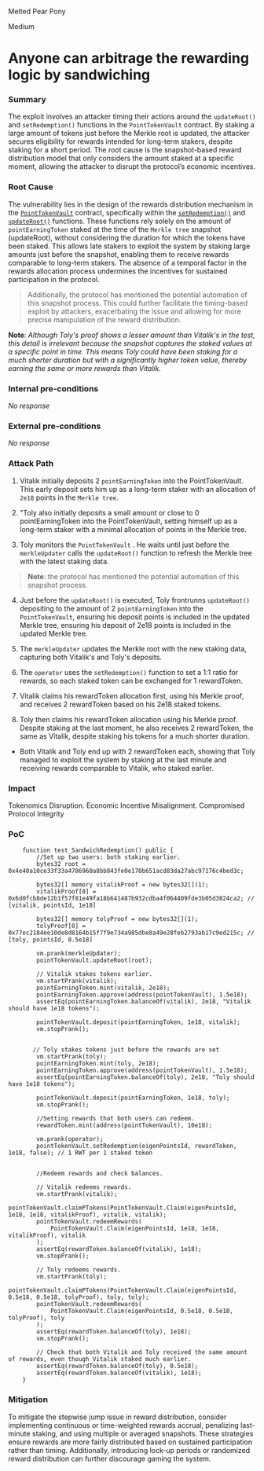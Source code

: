 Melted Pear Pony

Medium

# Anyone can arbitrage the rewarding logic by sandwiching

### Summary

The exploit involves an attacker timing their actions around the `updateRoot()` and `setRedemption()` functions in the `PointTokenVault` contract. By staking a large amount of tokens just before the Merkle root is updated, the attacker secures eligibility for rewards intended for long-term stakers, despite staking for a short period. The root cause is the snapshot-based reward distribution model that only considers the amount staked at a specific moment, allowing the attacker to disrupt the protocol’s economic incentives.

### Root Cause

The vulnerability lies in the design of the rewards distribution mechanism in the [`PointTokenVault`](https://github.com/sherlock-audit/2024-07-sense-points-marketplace/blob/main/point-tokenization-vault/contracts/PointTokenVault.sol) contract, specifically within the [`setRedemption()`](https://github.com/sherlock-audit/2024-07-sense-points-marketplace/blob/076bf833f4dc1418e93c8172e4a4110344f1c812/point-tokenization-vault/contracts/PointTokenVault.sol#L313-L319) and [`updateRoot()`](https://github.com/sherlock-audit/2024-07-sense-points-marketplace/blob/076bf833f4dc1418e93c8172e4a4110344f1c812/point-tokenization-vault/contracts/PointTokenVault.sol#L300-L304) functions. These functions rely solely on the amount of `pointEarningToken` staked at the time of the `Merkle tree` snapshot (updateRoot), without considering the duration for which the tokens have been staked. This allows late stakers to exploit the system by staking large amounts just before the snapshot, enabling them to receive rewards comparable to long-term stakers. The absence of a temporal factor in the rewards allocation process undermines the incentives for sustained participation in the protocol.

> Additionally, the protocol has mentioned the potential automation of this snapshot process. This could further facilitate the timing-based exploit by attackers, exacerbating the issue and allowing for more precise manipulation of the reward distribution.

**Note**: _Although Toly's proof shows a lesser amount than Vitalik's in the test, this detail is irrelevant because the snapshot captures the staked values at a specific point in time. This means Toly could have been staking for a much shorter duration but with a significantly higher token value, thereby earning the same or more rewards than Vitalik._ 



### Internal pre-conditions

_No response_

### External pre-conditions

_No response_

### Attack Path

1. Vitalik initially deposits 2 `pointEarningToken` into the PointTokenVault. This early deposit sets him up as a long-term staker with an allocation of `2e18` points in the `Merkle tree`.

2. "Toly also initially deposits a small amount or close to 0 pointEarningToken into the PointTokenVault, setting himself up as a long-term staker with a minimal allocation of points in the Merkle tree.

3. Toly monitors the `PointTokenVault` . He waits until just before the `merkleUpdater` calls the `updateRoot()` function to refresh the Merkle tree with the latest staking data.

> **Note**: the protocol has mentioned the potential automation of this snapshot process.

4. Just before the `updateRoot()` is executed, Toly frontrunns `updateRoot()` depositing to the amount of 2 `pointEarningToken` into the `PointTokenVault`, ensuring his deposit points is included in the updated Merkle tree, ensuring his deposit of 2e18 points is included in the updated Merkle tree.

5. The `merkleUpdater` updates the Merkle root with the new staking data, capturing both Vitalik's and Toly's deposits.

6. The `operator` uses the `setRedemption()` function to set a 1:1 ratio for rewards, so each staked token can be exchanged for 1 rewardToken.

7. Vitalik claims his rewardToken allocation first, using his Merkle proof, and receives 2 rewardToken based on his 2e18 staked tokens.

8. Toly then claims his rewardToken allocation using his Merkle proof. Despite staking at the last moment, he also receives 2 rewardToken, the same as Vitalik, despite staking his tokens for a much shorter duration.

- Both Vitalik and Toly end up with 2 rewardToken each, showing that Toly managed to exploit the system by staking at the last minute and receiving rewards comparable to Vitalik, who staked earlier.

### Impact

Tokenomics Disruption. Economic Incentive Misalignment. Compromised Protocol Integrity

### PoC

```solidity
    function test_SandwichRedemption() public {
        //Set up two users: both staking earlier.
        bytes32 root = 0x4e40a10ce33f33a4786960a8bb843fe0e170b651acd83da27abc97176c4bed3c;

        bytes32[] memory vitalikProof = new bytes32[](1);
        vitalikProof[0] = 0x6d0fcb8de12b1f57f81e49fa18b641487b932cdba4f064409fde3b05d3824ca2; // [vitalik, pointsId, 1e18]

        bytes32[] memory tolyProof = new bytes32[](1);
        tolyProof[0] = 0x77ec2184ee10de8d8164b15f7f9e734a985dbe8a49e28feb2793ab17c9ed215c; // [toly, pointsId, 0.5e18]

        vm.prank(merkleUpdater);
        pointTokenVault.updateRoot(root);

        // Vitalik stakes tokens earlier.
        vm.startPrank(vitalik);
        pointEarningToken.mint(vitalik, 2e18);
        pointEarningToken.approve(address(pointTokenVault), 1.5e18);
        assertEq(pointEarningToken.balanceOf(vitalik), 2e18, "Vitalik should have 1e18 tokens");

        pointTokenVault.deposit(pointEarningToken, 1e18, vitalik);
        vm.stopPrank();

        
       // Toly stakes tokens just before the rewards are set
        vm.startPrank(toly);
        pointEarningToken.mint(toly, 2e18);
        pointEarningToken.approve(address(pointTokenVault), 1.5e18);
        assertEq(pointEarningToken.balanceOf(toly), 2e18, "Toly should have 1e18 tokens");

        pointTokenVault.deposit(pointEarningToken, 1e18, toly);
        vm.stopPrank();

        //Setting rewards that both users can redeem.
        rewardToken.mint(address(pointTokenVault), 10e18);

        vm.prank(operator);
        pointTokenVault.setRedemption(eigenPointsId, rewardToken, 1e18, false); // 1 RWT per 1 staked token
        

        //Redeem rewards and check balances.

        // Vitalik redeems rewards.
        vm.startPrank(vitalik);
        pointTokenVault.claimPTokens(PointTokenVault.Claim(eigenPointsId, 1e18, 1e18, vitalikProof), vitalik, vitalik);
        pointTokenVault.redeemRewards(
            PointTokenVault.Claim(eigenPointsId, 1e18, 1e18, vitalikProof), vitalik
        );
        assertEq(rewardToken.balanceOf(vitalik), 1e18);
        vm.stopPrank();

        // Toly redeems rewards.
        vm.startPrank(toly);
        pointTokenVault.claimPTokens(PointTokenVault.Claim(eigenPointsId, 0.5e18, 0.5e18, tolyProof), toly, toly);
        pointTokenVault.redeemRewards(
            PointTokenVault.Claim(eigenPointsId, 0.5e18, 0.5e18, tolyProof), toly
        );
        assertEq(rewardToken.balanceOf(toly), 1e18);
        vm.stopPrank();

        // Check that both Vitalik and Toly received the same amount of rewards, even though Vitalik staked much earlier.
        assertEq(rewardToken.balanceOf(toly), 0.5e18);
        assertEq(rewardToken.balanceOf(vitalik), 1e18);
    }
```

### Mitigation

To mitigate the stepwise jump issue in reward distribution, consider implementing continuous or time-weighted rewards accrual, penalizing last-minute staking, and using multiple or averaged snapshots. These strategies ensure rewards are more fairly distributed based on sustained participation rather than timing. Additionally, introducing lock-up periods or randomized reward distribution can further discourage gaming the system.